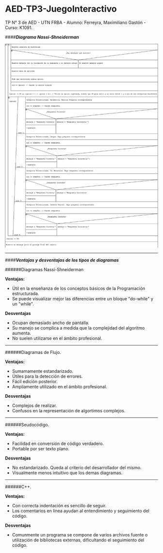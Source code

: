 # AED-TP3-JuegoInteractivo
TP N° 3 de AED - UTN FRBA - Alumno: Ferreyra, Maximiliano Gastón - Curso: K1091.

####***Diagrama Nassi-Shneiderman***

![Diagrama Nassi-Shneiderman](DiagramaNassi-Shneiderman.png)

___

####***Ventajas y desventajas de los tipos de diagramas***

######Diagramas Nassi-Shneiderman

**Ventajas:**

+ Útil en la enseñanza de los conceptos básicos de la Programación estructurada.
+ Se puede visualizar mejor las diferencias entre un bloque "do-while" y un "while".

**Desventajas**

+ Ocupan demasiado ancho de pantalla.
+ Su manejo se complica a medida que la complejidad del algoritmo aumenta.
+ No suelen utilizarse en el ámbito profesional.

___

######Diagramas de Flujo.

**Ventajas:**

+ Sumamamente estandarizado.
+ Útiles para la detección de errores.
+ Fácil edición posterior.
+ Ampliamente utilizado en el ámbito profesional.

**Desventajas**

+ Complejos de realizar.
+ Confusos en la representación de algortimos complejos.

___

######Seudocódigo.

**Ventajas:**

+ Facilidad en conversión de código verdadero.
+ Portable por ser texto plano.

**Desventajas**

+ No estandarizado. Queda al criterio del desarrollador del mismo.
+ Visualmente menos intuitivo que los demas diagramas.

___

######C++.

**Ventajas:**

+ Con correcta indentación es sencillo de seguir.
+ Los comentarios en línea ayudan al entendimiento y seguimiento del código.

**Desventajas**

+ Comunmente un programa se compone de varios archivos fuente o utilización de bibliotecas externas, dificultando el seguimiento del código.